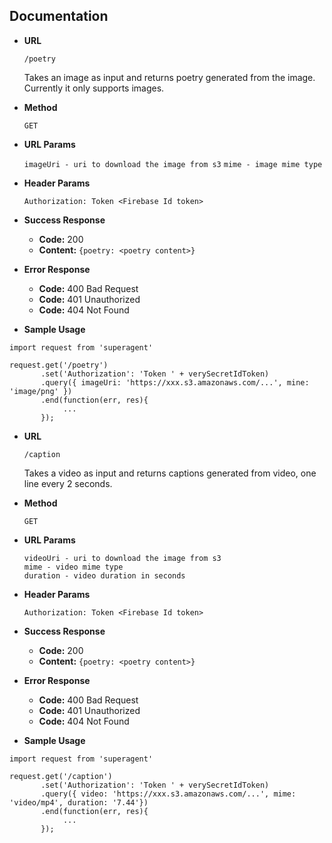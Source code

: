 **Documentation**
---

* **URL**

	`/poetry`

  Takes an image as input and returns poetry generated from the image. Currently it only supports images.

* **Method**

	`GET`

* **URL Params**

	`imageUri - uri to download the image from s3`
	`mime - image mime type`

* **Header Params**

	`Authorization: Token <Firebase Id token>`

* **Success Response**

  * **Code:** 200
  * **Content:** `{poetry: <poetry content>}`

* **Error Response**
  * **Code:** 400 Bad Request
  * **Code:** 401 Unauthorized    
  * **Code:** 404 Not Found  

* **Sample Usage**

```nodejs
import request from 'superagent'

request.get('/poetry')
       .set('Authorization': 'Token ' + verySecretIdToken)
       .query({ imageUri: 'https://xxx.s3.amazonaws.com/...', mine: 'image/png' })
       .end(function(err, res){
       		...
       });
```




* **URL**

	`/caption`

  Takes a video as input and returns captions generated from video, one line every 2 seconds.

* **Method**

	`GET`

* **URL Params**

	`videoUri - uri to download the image from s3`  
	`mime - video mime type`  
	`duration - video duration in seconds`  

* **Header Params**

	`Authorization: Token <Firebase Id token>`

* **Success Response**

  * **Code:** 200
  * **Content:** `{poetry: <poetry content>}`

* **Error Response**
  * **Code:** 400 Bad Request
  * **Code:** 401 Unauthorized    
  * **Code:** 404 Not Found  

* **Sample Usage**

```nodejs
import request from 'superagent'

request.get('/caption')
       .set('Authorization': 'Token ' + verySecretIdToken)
       .query({ video: 'https://xxx.s3.amazonaws.com/...', mime: 'video/mp4', duration: '7.44'})
       .end(function(err, res){
       		...
       });
```
